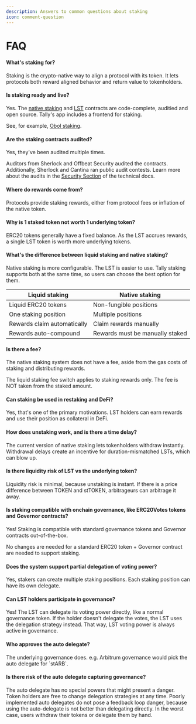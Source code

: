 ```yaml
---
description: Answers to common questions about staking
icon: comment-question
---
```


# FAQ

#### What's staking for?

Staking is the crypto-native way to align a protocol with its token. It lets protocols both reward aligned behavior and return value to tokenholders.

#### Is staking ready and live?

Yes. The [native staking](https://github.com/withtally/staker) and [LST](https://github.com/withtally/stgov) contracts are code-complete, auditied and open source. Tally's app includes a frontend for staking.&#x20;

See, for example, [Obol staking](https://www.tally.xyz/gov/obol/stake).

#### Are the staking contracts audited?&#x20;

Yes, they've been audited multiple times.&#x20;

Auditors from Sherlock and Offbeat Security audited the contracts. Additionally, Sherlock and Cantina ran public audit contests. Learn more about the audits in the [Security Section](https://docs.tally.xyz/set-up-and-technical-documentation/staking-contracts/defi-integration-guide#smart-contract-audits) of the technical docs.

#### **Where do rewards come from?**

Protocols provide staking rewards, either from protocol fees or inflation of the native token.

#### **Why is 1 staked token not worth 1 underlying token?**

ERC20 tokens generally have a fixed balance. As the LST accrues rewards, a single LST token is worth more underlying tokens.

#### **What's the difference between liquid staking and native staking?**

Native staking is more configurable. The LST is easier to use. Tally staking supports both at the same time, so users can choose the best option for them.

| Liquid staking              | Native staking                  |
| --------------------------- | ------------------------------- |
| Liquid ERC20 tokens         | Non-fungible positions          |
| One staking position        | Multiple positions              |
| Rewards claim automatically | Claim rewards manually          |
| Rewards auto-compound       | Rewards must be manually staked |

#### **Is there a fee?**

The native staking system does not have a fee, aside from the gas costs of staking and distributing rewards.&#x20;

The liquid staking fee switch applies to staking rewards only. The fee is NOT taken from the staked amount.

#### **Can staking be used in restaking and DeFi?**

Yes, that's one of the primary motivations.  LST holders can earn rewards and use their position as collateral in DeFi.

#### **How does unstaking work, and is there a time delay?**

The current version of native staking lets tokenholders withdraw instantly. Withdrawal delays create an incentive for duration-mismatched LSTs, which can blow up.

#### Is there liquidity risk of LST vs the underlying token?

Liquidity risk is minimal, because unstaking is instant. If there is a price difference between TOKEN and stTOKEN, arbitrageurs can arbitrage it away.

#### **Is staking compatible with onchain governance, like ERC20Votes tokens and Governor contracts?**

Yes! Staking is compatible with standard governance tokens and Governor contracts out-of-the-box.&#x20;

No changes are needed for a standard ERC20 token + Governor contract are needed to support staking.

#### Does the system support partial delegation of voting power?&#x20;

Yes, stakers can create multiple staking positions. Each staking position can have its own delegate.

#### **Can LST holders participate in governance?**

Yes! The LST can delegate its voting power directly, like a normal governance token. If the holder doesn't delegate the votes, the LST uses the delegation strategy instead. That way, LST voting power is always active in governance.

#### Who approves the auto delegate?

The underlying governance does. e.g. Arbitrum governance would pick the auto delegate for \`stARB\`.

#### Is there risk of the auto delegate capturing governance?

The auto delegate has no special powers that might present a danger. Token holders are free to change delegation strategies at any time. Poorly implemented auto delegates do not pose a feedback loop danger, because using the auto-delegate is not better than delegating directly. In the worst case, users withdraw their tokens or delegate them by hand.
